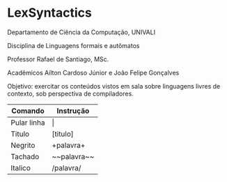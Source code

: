 # LexSyntactics

Departamento de Ciência da Computação, UNIVALI

Disciplina de Linguagens formais e autômatos

Professor Rafael de Santiago, MSc.

Acadêmicos Aílton Cardoso Júnior e João Felipe Gonçalves


Objetivo: exercitar os conteúdos vistos em sala sobre linguagens livres de contexto, sob perspectiva de compiladores.


| Comando  | Instrução |
| ------------- | ------------- |
| Pular linha  | \| |
| Titulo | [titulo] |
| Negrito | +palavra+ |
| Tachado | \~~palavra\~~ |
| Italico | /palavra/ |
